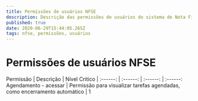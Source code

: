 ```yaml
---
title: Permissões de usuários NFSE
description: Descrição das permissões de usuários do sistema de Nota Fiscal
published: true
date: 2020-06-29T15:44:05.265Z
tags: nfse, permissões, usuários
---
```


# Permissões de usuários NFSE
 Permissão | Descrição | Nível Critico |
:------: | :------: | :------: | :------: 
Agendamento - acessar | Permissão para visualizar tarefas agendadas, como encerramento automático | 1